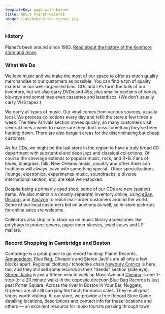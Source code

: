 ```yaml
---
templateKey: page-with-banner
title: About Planet Records
image: /img/behind-the-scenes.jpg
---
```

### History

Planet’s been around since 1983. [Read about the history of the Kenmore store and more](/about/history).

### What We Do

We love music and we make the most of our space to offer as much quality merchandise to our customers as possible. You can find a ton of quality material in our well-organized bins. CDs and LPs form the bulk of our inventory, but we also carry DVDs and 45s, plus smaller sections of books, blu-rays and sometimes even cassettes and laserdiscs. (We don’t usually carry VHS tapes.)

We carry all types of music. Our vinyl comes from various sources, usually local. We process collections every day and refill the store a few times a week. The New Arrivals section moves quickly, so many customers visit several times a week to make sure they don’t miss something they’ve been hunting down. There are also bargain areas for the discriminating but cheap customer.

As for CDs, we might be the last store in the region to have a truly broad CD department with substantial and deep jazz and classical collections. Of course the coverage extends to popular music, rock, and R+B. Fans of blues, bluegrass, folk, New Orleans music, country and other American traditions will always leave with something special . Other specializations (lounge, electronica, experimental music, soundtracks, a diverse international section, etc) are kept well-stocked.

Despite being a primarily used shop, some of our CDs are new (sealed) items. We also maintain a (mostly separate) inventory online, using [eBay](https://www.ebay.com/usr/zzy49), [Discogs](https://www.discogs.com/seller/PlanetRecords/profile) and [Amazon](https://www.amazon.com/s?me=A3AFXHL86TBAH4&marketplaceID=ATVPDKIKX0DER) to reach mail-order customers around the world. Some of our local customers bid on auctions as well, so in-store pick-ups for online sales are welcome.

Collectors also stop in to stock up on music library accessories like polybags to protect covers, paper inner sleeves, jewel cases and LP mailers.

### Record Shopping in Cambridge and Boston

Cambridge is a great place to go record hunting: Planet Records, [Armageddon](http://www.armageddonshopboston.com/index_boston.php), Blue Bag, Cheapo's and [S](http://iye.com/html_index.cfm?page=about)tereo Jack's are all only a few blocks apart. Regional clothing / tchotchke chain [Newbury Comics](https://www.newburycomics.com/) is here, too, and they still sell some records in their "trends" section (side eye). [Stereo Jacks](http://stereojacks.com/) is just a fifteen minute walk up Mass Ave and [Cheapo](http://www.cheaporecords.com/) is one T-stop (or a 20 minute walk) in the opposite direction.Blue Bag Records is just past Porter Square. Across the river in Boston In Your Ear, Nuggets, Orpheus are all still carrying the torch for music sales. They’re all great shops worth visiting. At our store, we provide a free Record Store Guide detailing locations, descriptions and contact info for these locations and others — an excellent resource for muso tourists passing through town.
